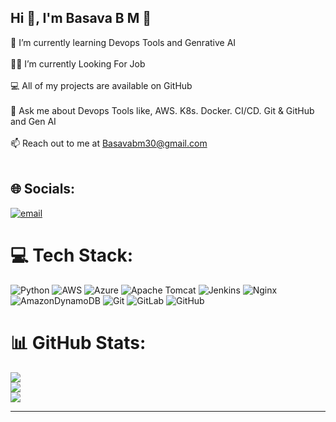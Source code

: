 ## Hi 👋, I'm Basava B M  👋

🌱 I’m currently learning Devops Tools and Genrative AI<br><br>👨‍💻 I’m currently Looking For Job<br><br>💻 All of my projects are available on GitHub<br><br>💬 Ask me about Devops Tools like, AWS. K8s. Docker. CI/CD. Git & GitHub  and Gen AI<br><br>📫 Reach out to me at Basavabm30@gmail.com<br><br>


## 🌐 Socials:
[![email](https://img.shields.io/badge/Email-D14836?logo=gmail&logoColor=white)](mailto:Basavabm30@gmail.com) 

# 💻 Tech Stack:
![Python](https://img.shields.io/badge/python-3670A0?style=plastic&logo=python&logoColor=ffdd54) ![AWS](https://img.shields.io/badge/AWS-%23FF9900.svg?style=plastic&logo=amazon-aws&logoColor=white) ![Azure](https://img.shields.io/badge/azure-%230072C6.svg?style=plastic&logo=microsoftazure&logoColor=white) ![Apache Tomcat](https://img.shields.io/badge/apache%20tomcat-%23F8DC75.svg?style=plastic&logo=apache-tomcat&logoColor=black) ![Jenkins](https://img.shields.io/badge/jenkins-%232C5263.svg?style=plastic&logo=jenkins&logoColor=white) ![Nginx](https://img.shields.io/badge/nginx-%23009639.svg?style=plastic&logo=nginx&logoColor=white) ![AmazonDynamoDB](https://img.shields.io/badge/Amazon%20DynamoDB-4053D6?style=plastic&logo=Amazon%20DynamoDB&logoColor=white) ![Git](https://img.shields.io/badge/git-%23F05033.svg?style=plastic&logo=git&logoColor=white) ![GitLab](https://img.shields.io/badge/gitlab-%23181717.svg?style=plastic&logo=gitlab&logoColor=white) ![GitHub](https://img.shields.io/badge/github-%23121011.svg?style=plastic&logo=github&logoColor=white)
# 📊 GitHub Stats:
![](https://github-readme-stats.vercel.app/api?username=Basavabm&theme=synthwave&hide_border=false&include_all_commits=true&count_private=true)<br/>
![](https://nirzak-streak-stats.vercel.app/?user=Basavabm&theme=synthwave&hide_border=false)<br/>
![](https://github-readme-stats.vercel.app/api/top-langs/?username=Basavabm&theme=synthwave&hide_border=false&include_all_commits=true&count_private=true&layout=compact)

---


<!-- Proudly created with GPRM ( https://gprm.itsvg.in ) -->
